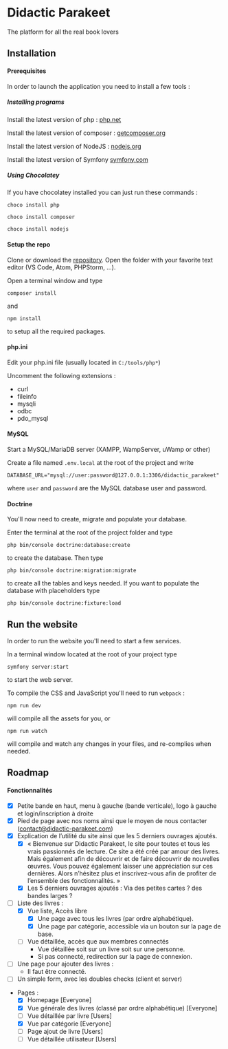 # Didactic Parakeet
The platform for all the real book lovers

## Installation
#### Prerequisites
In order to launch the application you need to install a few tools :

##### Installing programs
Install the latest version of php : [php.net](https://www.php.net/downloads.php)

Install the latest version of composer : [getcomposer.org](https://getcomposer.org/download/)

Install the latest version of NodeJS : [nodejs.org](https://nodejs.org/en/download/)

Install the latest version of Symfony [symfony.com](https://symfony.com/download)

##### Using Chocolatey
If you have chocolatey installed you can just run these commands :
```
choco install php
```
```
choco install composer
```
```
choco install nodejs
```

#### Setup the repo
Clone or download the [repository](https://github.com/Lothindir/didactic-parakeet.git). Open the folder with your favorite text editor (VS Code, Atom, PHPStorm, ...).

Open a terminal window and type
```
composer install
```
and 
```
npm install
```
to setup all the required packages.

#### php.ini
Edit your php.ini file (usually located in ```C:/tools/php*```)

Uncomment the following extensions :
-   curl
-   fileinfo
-   mysqli
-   odbc
-   pdo_mysql

#### MySQL
Start a MySQL/MariaDB server (XAMPP, WampServer, uWamp or other)

Create a file named ```.env.local``` at the root of the project and write 
```
DATABASE_URL="mysql://user:password@127.0.0.1:3306/didactic_parakeet"
``` 
where ```user``` and ```password``` are the MySQL database user and password.

#### Doctrine
You'll now need to create, migrate and populate your database.

Enter the terminal at the root of the project folder and type 
```
php bin/console doctrine:database:create
``` 
to create the database.
Then type
```
php bin/console doctrine:migration:migrate
``` 
to create all the tables and keys needed.
If you want to populate the database with placeholders type
```
php bin/console doctrine:fixture:load
```

## Run the website
In order to run the website you'll need to start a few services.

In a terminal window located at the root of your project type
```
symfony server:start
```
to start the web server.

To compile the CSS and JavaScript you'll need to run `webpack` :
```
npm run dev
```
will compile all the assets for you, or
```
npm run watch
```
will compile and watch any changes in your files, and re-complies when needed.

## Roadmap
#### Fonctionnalités
- [X]	Petite bande en haut, menu à gauche (bande verticale), logo à gauche et login/inscription à droite
- [X]	Pied de page avec nos noms ainsi que le moyen de nous contacter (contact@didactic-parakeet.com)
- [X]	Explication de l’utilité du site ainsi que les 5 derniers ouvrages ajoutés.
    - [X]	« Bienvenue sur Didactic Parakeet, le site pour toutes et tous les vrais passionnés de lecture. Ce site a été créé par amour des livres. Mais également afin de découvrir et de faire découvrir de nouvelles œuvres. Vous pouvez également laisser une appréciation sur ces dernières. Alors n’hésitez plus et inscrivez-vous afin de profiter de l’ensemble des fonctionnalités. »
    - [X]	Les 5 derniers ouvrages ajoutés : Via des petites cartes ? des bandes larges ?
- [ ]	Liste des livres :
    - [X]	Vue liste, Accès libre
        - [X]	Une page avec tous les livres (par ordre alphabétique). 
        - [X]	Une page par catégorie, accessible via un bouton sur la page de base.
    - [ ]	Vue détaillée, accès que aux membres connectés
        -	Vue détaillée soit sur un livre soit sur une personne.
        -	Si pas connecté, redirection sur la page de connexion.
- [ ]	Une page pour ajouter des livres :
    -    Il faut être connecté.
- [ ]	Un simple form, avec les doubles checks (client et server)
- Pages :
  -  [X] Homepage [Everyone]
  -  [X] Vue générale des livres (classé par ordre alphabétique) [Everyone]
  -  [ ] Vue détaillée par livre [Users]
  -  [X] Vue par catégorie [Everyone]
  -  [ ] Page ajout de livre [Users]
  -  [ ] Vue détaillée utilisateur [Users]
